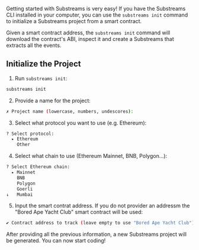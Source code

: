 
Getting started with Substreams is very easy! If you have the Substreams CLI installed in your computer, you can use the `substreams init` command to initialize a Substreams project from a smart contract.

Given a smart contract address, the `substreams init` command will download the contract's ABI, inspect it and create a Substreams that extracts all the events.

## Initialize the Project

1. Run `substreams init`:

```bash
substreams init
```

2. Provide a name for the project:

```bash
✗ Project name (lowercase, numbers, undescores):
```

3. Select what protocol you want to use (e.g. Ethereum):

```bash
? Select protocol: 
  ▸ Ethereum
    Other
```

4. Select what chain to use (Ethereum Mainnet, BNB, Polygon...):

```bash
? Select Ethereum chain: 
  ▸ Mainnet
    BNB
    Polygon
    Goerli
↓   Mumbai
```

5. Input the smart contrat address. If you do not provider an addressm the "Bored Ape Yacht Club" smart contract will be used:

```bash
✔ Contract address to track (leave empty to use "Bored Ape Yacht Club"):
```

After providing all the previous information, a new Substreams project will be generated. You can now start coding!